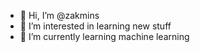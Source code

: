 - 👋 Hi, I’m @zakmins
- 👀 I’m interested in learning new stuff
- 🌱 I’m currently learning machine learning

<!---
zakmins/zakmins is a ✨ special ✨ repository because its `README.md` (this file) appears on your GitHub profile.
You can click the Preview link to take a look at your changes.
--->
